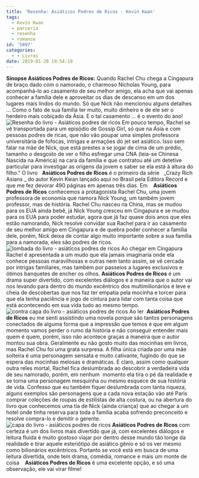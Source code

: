 ```yaml
---
title: 'Resenha: Asiáticos Podres de Ricos - Kevin Kwan'
tags:
  - Kevin Kwan
  - parceria
  - resenha
  - romance
id: '5897'
categories:
  - - Livros
date: 2019-01-28 19:54:19
---
```


**Sinopse Asiáticos Podres de Ricos:** Quando Rachel Chu chega a Cingapura de braço dado com o namorado, o charmoso Nicholas Young, para acompanhá-lo ao casamento de seu melhor amigo, ela acha que vai apenas conhecer a família dele e aproveitar os dias de descanso em um dos lugares mais lindos do mundo. Só que Nick não mencionou alguns detalhes ... Como o fato de sua família ter muito, muito dinheiro e de ele ser o herdeiro mais cobiçado da Ásia. E o tal casamento ... é o evento do ano! ![Resenha do livro - Asiáticos podres de ricos](http://natalia.blog.br/wp-content/uploads/2019/01/resenha-livro-asiáticos-podres-de-rico.jpg "Resenha do livro - Asiáticos podres de ricos") Em pouco tempo, Rachel se vê transportada para um episódio de Gossip Girl, só que na Ásia e com pessoas podres de ricas, que não vão poupar uma simples professora universitária de fofocas, intrigas e armações do jet set asiático. Isso sem falar na mãe de Nick, que está prestes a se jogar de cima de um prédio, tamanho o desgosto de ver o filho esfregar uma CNA (leia-se Chinesa Nascida na América) na cara da família e que contratou até um detetive particular para investigar as origens da jovem e saber se ela está à altura do filho." O livro   **Asiáticos Podres de Ricos** é o primeiro da série   _Crazy Rich Asians _ do autor Kevin Kwan lançado aqui no Brasil pela Editora Record e que me fez devorar 490 páginas em apenas três dias. Em    **Asiáticos Podres de Ricos** conhecemos a protagonista Rachel Chu, uma jovem professora de economia que namora Nick Young, um também jovem professor, mas de história. Rachel Chu nasceu na China, mas se mudou para os EUA ainda bebê, já Nick Young cresceu em Cingapura e se mudou para os EUA para poder estudar, agora que já faz quase dois anos que eles estão namorando, Nick resolve convidar sua Rachel para ir ao casamento de seu melhor amigo em Cingapura e de quebra poder conhecer a família dele, porém, Nick deixa de contar algo muito importante sobre a sua família para a namorada, eles são podres de ricos. ![lombada do livro - asiáticos podres de ricos](http://natalia.blog.br/wp-content/uploads/2019/01/lombada-livro-asiáticos-podres-de-ricos.jpg "lombada do livro - asiáticos podres de ricos") Ao chegar em Cingapura Rachel é apresentada a um mudo que ela jamais imaginaria onde ela conhece pessoas maravilhosas e outras nem tanto assim, se vê cercada por intrigas familiares, mas também por passeios a lugares exclusivos e ótimos banquetes de encher os olhos. **Asiáticos Podres de Ricos** é um drama super divertido, com excelentes diálogos e a maneira que o autor vai nos levando para dentro do mundo excêntrico dos multimilionários é leve e cheia de descobertas que nos faz ter empatia pela mocinha e torcer para que ela tenha paciência e jogo de cintura para lidar com tanta coisa que está acontecendo em sua vida tudo ao mesmo tempo. ![contra capa do livro - asiáticos podres de ricos](http://natalia.blog.br/wp-content/uploads/2019/01/contra-capa-livro-asiáticos-podres-de-ricos.jpg "contra capa do livro - asiáticos podres de ricos") Ao ler  **Asiáticos Podres de Ricos** eu me senti assistindo uma novela porque são tantos personagens conectados de alguma forma que a impressão que temos é que em algum momento vamos perder o rumo da história e não conseguir entender mais quem é quem, porém, isso não acontece graças a maneira que o autor montou sua obra. Geralmente eu não gosto muito das mocinhas em livros, mas Rachel Chu foi uma grata surpresa. A filha única criada por uma mãe solteira é uma personagem sensata e muito cativante, fugindo do que se espera das mocinhas melosas e dramáticas. E claro, assim como qualquer outra reles mortal, Rachel fica deslumbrada ao descobrir a verdadeira vida de seu namorado, porém, em nenhum  momento ela tira o pé da realidade e se torna uma personagem mesquinha ou mesmo esquece de sua história de vida. Confesso que eu também fiquei deslumbrada com tanta riqueza, alguns exemplos são personagens que a cada nova estação vão até Paris comprar coleções de roupas de estilistas de alta costura, ou na abertura do livro que conhecemos uma tia de Nick (ainda criança) que ao chegar a um hotel onde tinha reserva para toda a família acaba sofrendo preconceito e resolve compra-lo e demitir o gerente. ![capa do livro - asiáticos podres de ricos](http://natalia.blog.br/wp-content/uploads/2019/01/capa-livro-asiáticos-podres-de-ricos.jpg) **Asiáticos Podres de Ricos** com certeza é um dos livros mais divertido que já, com excelentes diálogos e leitura fluida é muito gostoso viajar por dentro desse mundo tão longe da realidade e tirar aquele esteriótipo de asiático gênio e só os ver mesmo como bilionários excêntricos. Portanto se você está em busca de uma leitura divertida, onde tem drama, comédia, romance e mais um monte de coisa    **Asiáticos Podres de Ricos** é uma excelente opção, e só uma observação, ele vai virar filme!
